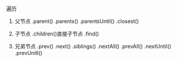 遍历  
1. 父节点 
	.parent()
	.parents()
	.parentsUntil()
	.closest()

2. 子节点
	.children()直接子节点
	.find()
3. 兄弟节点
	.prev()
	.next()
	.siblings()
	.nextAll()
	.prevAll()
	.nextUntil()
	.prevUnitl()
